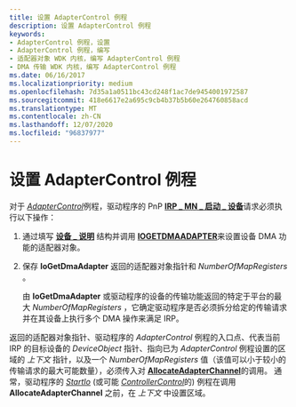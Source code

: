 ```yaml
---
title: 设置 AdapterControl 例程
description: 设置 AdapterControl 例程
keywords:
- AdapterControl 例程，设置
- AdapterControl 例程，编写
- 适配器对象 WDK 内核，编写 AdapterControl 例程
- DMA 传输 WDK 内核，编写 AdapterControl 例程
ms.date: 06/16/2017
ms.localizationpriority: medium
ms.openlocfilehash: 7d35a1a0511bc43cd248f1ac7de9454001972587
ms.sourcegitcommit: 418e6617e2a695c9cb4b37b5b60e264760858acd
ms.translationtype: MT
ms.contentlocale: zh-CN
ms.lasthandoff: 12/07/2020
ms.locfileid: "96837977"
---
```

# <a name="setting-up-adaptercontrol-routines"></a>设置 AdapterControl 例程





对于 [*AdapterControl*](/windows-hardware/drivers/ddi/wdm/nc-wdm-driver_control)例程，驱动程序的 PnP [**IRP \_ MN \_ 启动 \_ 设备**](./irp-mn-start-device.md)请求必须执行以下操作：

1.  通过填写 [**设备 \_ 说明**](/windows-hardware/drivers/ddi/wdm/ns-wdm-_device_description) 结构并调用 [**IOGETDMAADAPTER**](/windows-hardware/drivers/ddi/wdm/nf-wdm-iogetdmaadapter)来设置设备 DMA 功能的适配器对象。

2.  保存 **IoGetDmaAdapter** 返回的适配器对象指针和 *NumberOfMapRegisters* 。

    由 **IoGetDmaAdapter** 或驱动程序的设备的传输功能返回的特定于平台的最大 *NumberOfMapRegisters* ，它确定驱动程序是否必须拆分给定的传输请求并在其设备上执行多个 DMA 操作来满足 IRP。

返回的适配器对象指针、驱动程序的 *AdapterControl* 例程的入口点、代表当前 IRP 的目标设备的 *DeviceObject* 指针、指向已为 *AdapterControl* 例程设置的区域的 *上下文* 指针，以及一个 *NumberOfMapRegisters* 值（该值可以小于较小的传输请求的最大可能数量），必须传入对 [**AllocateAdapterChannel**](/windows-hardware/drivers/ddi/wdm/nc-wdm-pallocate_adapter_channel)的调用。 通常，驱动程序的 [*StartIo*](/windows-hardware/drivers/ddi/wdm/nc-wdm-driver_startio) (或可能 [*ControllerControl*](https://msdn.microsoft.com/library/windows/hardware/ff542049)的) 例程在调用 **AllocateAdapterChannel** 之前，在 *上下文* 中设置区域。

 

